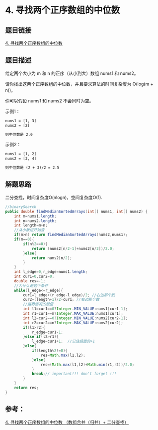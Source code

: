 # 4. 寻找两个正序数组的中位数

## 题目链接

[4. 寻找两个正序数组的中位数](https://leetcode-cn.com/problems/median-of-two-sorted-arrays/)

## 题目描述

给定两个大小为 m 和 n 的正序（从小到大）数组 nums1 和 nums2。

请你找出这两个正序数组的中位数，并且要求算法的时间复杂度为 O(log(m + n))。

你可以假设 nums1 和 nums2 不会同时为空。

示例1：
```html
nums1 = [1, 3]
nums2 = [2]

则中位数是 2.0
```
示例2：
```html
nums1 = [1, 2]
nums2 = [3, 4]

则中位数是 (2 + 3)/2 = 2.5
```

## 解题思路

二分查找，时间复杂度O(nlogn)，空间复杂度O(1).

```java
//binarySearch
public double findMedianSortedArrays(int[] nums1, int[] nums2) {
    int m=nums1.length;
    int n=nums2.length;
    int length=m+n;
    //从小数组开始查
    if(m>n) return findMedianSortedArrays(nums2,nums1);
    if(m==0){
        if(n%2==0){
            return (nums2[n/2-1]+nums2[n/2])/2.0;
        }else{
            return nums2[n/2];
        }
    }
    int l_edge=0,r_edge=nums1.length;
    int cur1=0,cur2=0;
    double res=-1;
    //为什么是这个条件
    while(l_edge<=r_edge){
        cur1=l_edge+(r_edge-l_edge)/2; //右边那个数
        cur2=(length+1)/2-cur1; //右边那个数
        //越界情况的赋值
        int l1=cur1==0?Integer.MIN_VALUE:nums1[cur1-1];
        int r1=cur1==m?Integer.MAX_VALUE:nums1[cur1];
        int l2=cur2==0?Integer.MIN_VALUE:nums2[cur2-1];
        int r2=cur2==n?Integer.MAX_VALUE:nums2[cur2];
        if(l1>r2){
            r_edge=cur1-1;
        }else if(l2>r1){
            l_edge=cur1+1;  //记住后面的+1
        }else{
            if(length%2!=0){
                res=Math.max(l1,l2);
            }else{
                res=(Math.max(l1,l2)+Math.min(r1,r2))/2.0;
            }
            break;// important!!! don't forget !!!
        }
    }
    return res;
}
```

## 参考：
[4. 寻找两个正序数组的中位数 （数组合并（归并）+ 二分查找）](https://leetcode-cn.com/problems/median-of-two-sorted-arrays/solution/4-xun-zhao-liang-ge-zheng-xu-shu-zu-de-zhong-we-15/)





